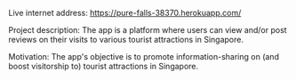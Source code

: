 Live internet address: https://pure-falls-38370.herokuapp.com/

Project description: The app is a platform where users can view and/or post reviews on their visits to various tourist attractions in Singapore.

Motivation: The app's objective is to promote information-sharing on (and boost visitorship to) tourist attractions in Singapore.
